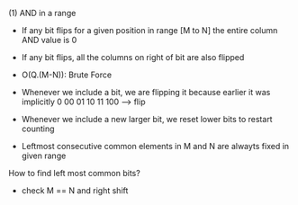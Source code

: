 (1) AND in a range
- If any bit flips for a given position in range [M to N] the entire column AND value is 0
- If any bit flips, all the columns on right of bit are also flipped

- O(Q.(M-N)): Brute Force
- Whenever we include a bit, we are flipping it because earlier it was implicitly 0
 00
 01
 10
 11
100 --> flip
- Whenever we include a new larger bit, we reset lower bits to restart counting
- Leftmost consecutive common elements in M and N are alwayts fixed in given range

How to find left most common bits?
- check M == N and right shift

